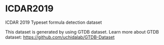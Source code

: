 # ICDAR2019
ICDAR 2019 Typeset formula detection dataset

This dataset is generated by using GTDB dataset. 
Learn more about GTDB dataset: https://github.com/uchidalab/GTDB-Dataset
